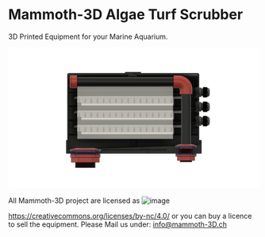 # Mammoth-3D Algae Turf Scrubber <script type='text/javascript' src='https://storage.ko-fi.com/cdn/widget/Widget_2.js'></script><script type='text/javascript'>kofiwidget2.init('Mammoth-3D Shop', '#e80510', 'X7X1OBP95');kofiwidget2.draw();</script> 

3D Printed Equipment for your Marine Aquarium.

![Mammoth 3D Algae Turf Scrubber](https://github.com/Mammoth-3D/Marine-Aquarium/blob/main/Mammoth%203D%20Algae%20Turf%20Scrubber/Images/Mammoth%203D%20Algae%20Turf%20Scrubber%203.png)


All Mammoth-3D project are licensed as
![image](https://user-images.githubusercontent.com/37383368/139769027-7267da5b-7f58-499d-96bc-e41d164a3aac.png)

https://creativecommons.org/licenses/by-nc/4.0/ or you can buy a licence to sell the equipment. Please Mail us under: info@mammoth-3D.ch


